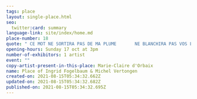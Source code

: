 ```yaml
---
tags: place
layout: single-place.html
seo:
  twitter:card: summary
language-link: site/index/home.md
place-number: 18
quote: " CE MOT NE SORTIRA PAS DE MA PLUME       NE BLANCHIRA PAS VOS LÈVRES"
opening-hours: Sunday 17 oct at 3pm
number-of-exhibitors: 1 artist
event: ""
copy-artist-present-in-this-place: Marie-Claire d'Orbaix
name: Place of Ingrid Fogelbaum & Michel Vertongen
created-on: 2021-08-15T05:34:32.662Z
updated-on: 2021-08-15T05:34:32.682Z
published-on: 2021-08-15T05:34:32.695Z
---
```

